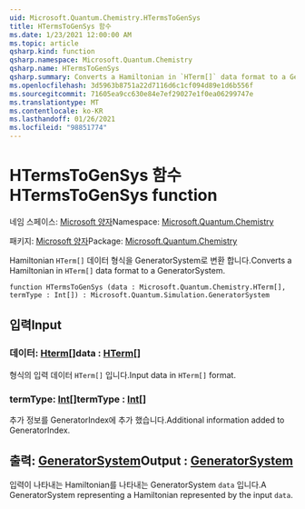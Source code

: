 ```yaml
---
uid: Microsoft.Quantum.Chemistry.HTermsToGenSys
title: HTermsToGenSys 함수
ms.date: 1/23/2021 12:00:00 AM
ms.topic: article
qsharp.kind: function
qsharp.namespace: Microsoft.Quantum.Chemistry
qsharp.name: HTermsToGenSys
qsharp.summary: Converts a Hamiltonian in `HTerm[]` data format to a GeneratorSystem.
ms.openlocfilehash: 3d5963b8751a22d7116d6c1cf094d89e1d6b556f
ms.sourcegitcommit: 71605ea9cc630e84e7ef29027e1f0ea06299747e
ms.translationtype: MT
ms.contentlocale: ko-KR
ms.lasthandoff: 01/26/2021
ms.locfileid: "98851774"
---
```

# <a name="htermstogensys-function"></a><span data-ttu-id="92c20-102">HTermsToGenSys 함수</span><span class="sxs-lookup"><span data-stu-id="92c20-102">HTermsToGenSys function</span></span>

<span data-ttu-id="92c20-103">네임 스페이스: [Microsoft 양자](xref:Microsoft.Quantum.Chemistry)</span><span class="sxs-lookup"><span data-stu-id="92c20-103">Namespace: [Microsoft.Quantum.Chemistry](xref:Microsoft.Quantum.Chemistry)</span></span>

<span data-ttu-id="92c20-104">패키지: [Microsoft 양자](https://nuget.org/packages/Microsoft.Quantum.Chemistry)</span><span class="sxs-lookup"><span data-stu-id="92c20-104">Package: [Microsoft.Quantum.Chemistry](https://nuget.org/packages/Microsoft.Quantum.Chemistry)</span></span>


<span data-ttu-id="92c20-105">Hamiltonian `HTerm[]` 데이터 형식을 GeneratorSystem로 변환 합니다.</span><span class="sxs-lookup"><span data-stu-id="92c20-105">Converts a Hamiltonian in `HTerm[]` data format to a GeneratorSystem.</span></span>

```qsharp
function HTermsToGenSys (data : Microsoft.Quantum.Chemistry.HTerm[], termType : Int[]) : Microsoft.Quantum.Simulation.GeneratorSystem
```


## <a name="input"></a><span data-ttu-id="92c20-106">입력</span><span class="sxs-lookup"><span data-stu-id="92c20-106">Input</span></span>

### <a name="data--hterm"></a><span data-ttu-id="92c20-107">데이터: [Hterm](xref:Microsoft.Quantum.Chemistry.HTerm)[]</span><span class="sxs-lookup"><span data-stu-id="92c20-107">data : [HTerm](xref:Microsoft.Quantum.Chemistry.HTerm)[]</span></span>

<span data-ttu-id="92c20-108">형식의 입력 데이터 `HTerm[]` 입니다.</span><span class="sxs-lookup"><span data-stu-id="92c20-108">Input data in `HTerm[]` format.</span></span>


### <a name="termtype--int"></a><span data-ttu-id="92c20-109">termType: [Int](xref:microsoft.quantum.lang-ref.int)[]</span><span class="sxs-lookup"><span data-stu-id="92c20-109">termType : [Int](xref:microsoft.quantum.lang-ref.int)[]</span></span>

<span data-ttu-id="92c20-110">추가 정보를 GeneratorIndex에 추가 했습니다.</span><span class="sxs-lookup"><span data-stu-id="92c20-110">Additional information added to GeneratorIndex.</span></span>



## <a name="output--generatorsystem"></a><span data-ttu-id="92c20-111">출력: [GeneratorSystem](xref:Microsoft.Quantum.Simulation.GeneratorSystem)</span><span class="sxs-lookup"><span data-stu-id="92c20-111">Output : [GeneratorSystem](xref:Microsoft.Quantum.Simulation.GeneratorSystem)</span></span>

<span data-ttu-id="92c20-112">입력이 나타내는 Hamiltonian를 나타내는 GeneratorSystem `data` 입니다.</span><span class="sxs-lookup"><span data-stu-id="92c20-112">A GeneratorSystem representing a Hamiltonian represented by the input `data`.</span></span>